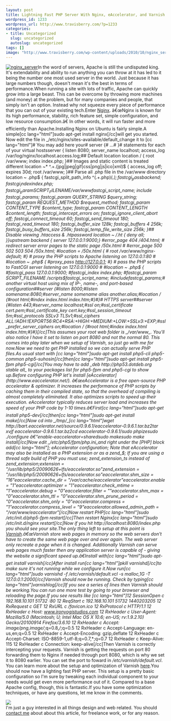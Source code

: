 ```yaml
--- 
layout: post
title: Lightning Fast PHP Server With Nginx, eAccelerator, and Varnish
wordpress_id: 1233
wordpress_url: http://www.travisberry.com/?p=1233
categories: 
- title: Uncategorized
  slug: uncategorized
  autoslug: uncategorized
tags: []
image: "http://www.travisberry.com/wp-content/uploads/2010/10/nginx_server.jpg"
---
```

[![](http://www.travisberry.com/wp-content/uploads/2010/10/nginx_server.jpg "nginx_server")](http://www.flickr.com/photos/jurvetson/10438860/)In the word of servers, Apache is still the undisputed king. It's extendability and ability to run anything you can throw at it has led to it being the number one most used server in the world. Just because it has large numbers though, doesn't mean it's the best in terms of performance.<!--more-->When running a site with lots of traffic, Apache can quickly grow into a large beast. This can be overcome by throwing more machines (and money) at the problem, but for many companies and people, that simply isn't an option. Instead why not squeeze every piece of performance that you can out of your existing tech.Enter [Nginx](http://wiki.nginx.org/Main). â€œNginx is known for its high performance, stability, rich feature set, simple configuration, and low resource consumption.â€ In other words, it will run faster and more efficiently than Apache.Installing Nginx on Ubuntu is fairly simple.A simple[cc lang="html"]sudo apt-get install nginx[/cc]will get you started. Now edit the file in _/etc/nginx/sites-available/default_change it to [cc lang="html"]# You may add here your# server {#       ...# }# statements for each of your virtual hostsserver {    listen   8080;    server_name  localhost;    access_log  /var/log/nginx/localhost.access.log;## Default location    location / {        root   /var/www;        index  index.php;    }## Images and static content is treated different    location ~* ^.+.(jpg|jpeg|gif|css|png|js|ico|xml)$ {      access_log        off;      expires           30d;      root /var/www;    }## Parse all .php file in the /var/www directory        location ~ .php$ {        fastcgi_split_path_info ^(.+\.php)(.*)$;        fastcgi_pass   backend;        fastcgi_index  index.php;        fastcgi_param  SCRIPT_FILENAME  /var/www$fastcgi_script_name;           include fastcgi_params;        fastcgi_param  QUERY_STRING     $query_string;        fastcgi_param  REQUEST_METHOD   $request_method;        fastcgi_param  CONTENT_TYPE     $content_type;        fastcgi_param  CONTENT_LENGTH   $content_length;        fastcgi_intercept_errors        on;        fastcgi_ignore_client_abort     off;        fastcgi_connect_timeout 60;        fastcgi_send_timeout 180;        fastcgi_read_timeout 180;         fastcgi_buffer_size 128k;        fastcgi_buffers 4 256k;        fastcgi_busy_buffers_size 256k;        fastcgi_temp_file_write_size 256k;    }## Disable viewing .htaccess & .htpassword    location ~ /\.ht {        deny  all;    }}upstream backend {        server 127.0.0.1:9000;}        #error_page  404  /404.html;        # redirect server error pages to the static page /50x.html        #        #error_page   500 502 503 504  /50x.html;        #location = /50x.html {        #       root   /var/www/nginx-default;        #}        # proxy the PHP scripts to Apache listening on 127.0.0.1:80        #        #location ~ \.php$ {                #proxy_pass   http://127.0.0.1;        #}        # pass the PHP scripts to FastCGI server listening on 127.0.0.1:9000        #        #location ~ \.php$ {                #fastcgi_pass   127.0.0.1:9000;                #fastcgi_index  index.php;                #fastcgi_param  SCRIPT_FILENAME  /scripts$fastcgi_script_name;                #includefastcgi_params;# another virtual host using mix of IP-, name-, and port-based configuration##server {#listen   8000;#listen   somename:8080;#server_name  somename  alias  another.alias;#location / {#root   html;#index  index.html index.htm;#}#}# HTTPS server##server {#listen   443;#server_name  localhost;#ssl  on;#ssl_certificate  cert.pem;#ssl_certificate_key  cert.key;#ssl_session_timeout  5m;#ssl_protocols  SSLv3 TLSv1;#ssl_ciphers  ALL:!ADH:!EXPORT56:RC4+RSA:+HIGH:+MEDIUM:+LOW:+SSLv3:+EXP;#ssl_prefer_server_ciphers   on;#location / {#root   html;#index  index.html index.htm;#}#}[/cc]This assumes your root web folder is _/var/www_. You'll also notice I have it set to listen on port 8080 and not the normal 80. This comes into play later when we setup of Varnish, so just go with me for now.Now we need to get PHP installed so we can actually serve PHP files.As usual start with [cc lang="html"]sudo apt-get install php5-cli php5-common php5-suhosin[/cc]then[cc lang="html"]sudo apt-get install php5-fpm php5-cgi[/cc]You may have to add _deb http://php53.dotdeb.org stable all_ to your packages list for php5-fpm and php5-cgi to show up.Before configuring PHP let's install [eAccelerator](http://www.eaccelerator.net/). â€œeAccelerator is a free open-source PHP accelerator & optimizer. It increases the performance of PHP scripts by caching them in their compiled state, so that the overhead of compiling is almost completely eliminated. It also optimizes scripts to speed up their execution. eAccelerator typically reduces server load and increases the speed of your PHP code by 1-10 times.â€First[cc lang="html"]sudo apt-get install php5-dev[/cc]then[cc lang="html"]sudo apt-get install make[/cc]Now cd into _/tmp/_[cc lang="html"]wget http://bart.eaccelerator.net/source/0.9.6.1/eaccelerator-0.9.6.1.tar.bz2tar xvjf eaccelerator-0.9.6.1.tar.bz2cd eaccelerator-0.9.6.1/sudo phpizesudo ./configure â€“enable-eaccelerator=sharedsudo makesudo make install[/cc]Now edit _/etc/php5/fpm/php.ini_and right under the [PHP] block add[cc lang="html"]; eAccelerator configuration; Note that eAccelerator may also be installed as a PHP extension or as a zend_$; If you are using a thread safe build of PHP you must use; zend_extension_ts instead of zend_extension;extension                       = "/usr/lib/php5/20090626+lfs/eaccelerator.so"zend_extension                  = "/usr/lib/php5/20090626+lfs/eaccelerator.so"eaccelerator.shm_size           = "16"eaccelerator.cache_dir          = "/var/cache/eaccelerator"eaccelerator.enable             = "1"eaccelerator.optimizer          = "1"eaccelerator.check_mtime        = "1"eaccelerator.debug              = "0"eaccelerator.filter             = ""eaccelerator.shm_max            = "0"eaccelerator.shm_ttl            = "0"eaccelerator.shm_prune_period   = "0"eaccelerator.shm_only           = "0"eaccelerator.compress           = "1"eaccelerator.compress_level     = "9"eaccelerator.allowed_admin_path = "/var/www/eaccelerator"[/cc]Now restart PHP[cc lang="html"]sudo /etc/init.d/php5-fpm restart[/cc]Then restart Nginx[cc lang="html"]sudo /etc/init.d/nginx restart[/cc]Now if you hit http://localhost:8080/index.php you should see your site.The only thing left to setup at this point is [Varnish](http://www.varnish-cache.org/).â€œVarnish store web pages in memory so the web servers don't have to create the same web page over and over again. The web server only recreate a page when it is changed. Additionally Varnish can serve web pages much faster then any application server is capable of - giving the website a significant speed up.â€Install with[cc lang="html"]sudo apt-get install varnish[/cc]After install run[cc lang="html"]pkill varnishd[/cc]to make sure it's not running while we configure it.Now run[cc lang="html"]sudo varnishd -f /etc/varnish/default.vcl -s malloc,1G -T 127.0.0.1:2000[/cc]Varnish should now be running. Check by typing[cc lang="html"]varnishlog[/cc]If you see a series of lines then Varnish should be working.You can run one more test by going to your browser and reloading the page.If you see results like [cc lang="html"]12 SessionOpen  c 192.168.10.101 51732 :80   12 ReqStart     c 192.168.10.101 51732 1440203205   12 RxRequest    c GET   12 RxURL        c /favicon.ico   12 RxProtocol   c HTTP/1.1   12 RxHeader     c Host: www.ironyogistudios.com   12 RxHeader     c User-Agent: Mozilla/5.0 (Macintosh; U; Intel Mac OS X 10.6; en-US; rv:1.9.2.10) Gecko/20100914 Firefox/3.6.10   12 RxHeader     c Accept: image/png,image/*;q=0.8,*/*;q=0.5   12 RxHeader     c Accept-Language: en-us,en;q=0.5   12 RxHeader     c Accept-Encoding: gzip,deflate   12 RxHeader     c Accept-Charset: ISO-8859-1,utf-8;q=0.7,*;q=0.7   12 RxHeader     c Keep-Alive: 115   12 RxHeader     c Connection: keep-alive[/cc]Then Varnish is correctly intercepting your requests. Varnish is getting the requests on port 80 forwarding them to Nginx if needed through port 8080, which is why we set it to 8080 earlier. You can set the port to foward in _/etc/varnish/default.vcl_. You can learn more about the setup and optimization of Varnish [here](http://www.varnish-cache.org/docs/2.1/index.html).You should now have a lighting fast PHP server. This setup is a pretty basic configuration so I'm sure by tweaking each individual component to your needs would get even more performance out of it. Compared to a base Apache config, though, this is fantastic.If you have some optimization techniques, or have any questions, let me know in the comments.<script>utmx_section("contact1")</script><div id="contactme"><div class="avatar">![](http://www.gravatar.com/avatar/c9e8248c1237949b66a735bed64ae841?s=32&d=identicon&r=G)</div>I'm just a guy interested in all things design and web related. You should [contact me](http://www.travisberry.com/contact/) about about this article, for freelance work, or for any reason.</div>
